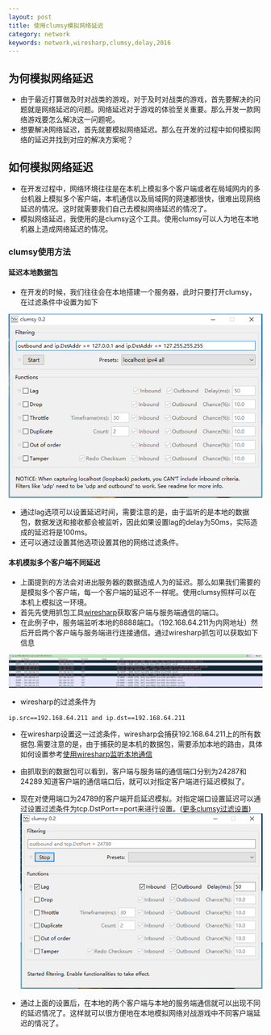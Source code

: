```yaml
---
layout: post
title: 使用clumsy模拟网络延迟
category: network
keywords: network,wiresharp,clumsy,delay,2016
---
```

## 为何模拟网络延迟
- 由于最近打算做及时对战类的游戏，对于及时对战类的游戏，首先要解决的问题就是网络延迟的问题。网络延迟对于游戏的体验至关重要。那么开发一款网络游戏要怎么解决这一问题呢。
- 想要解决网络延迟，首先就要模拟网络延迟。那么在开发的过程中如何模拟网络的延迟并找到对应的解决方案呢？

## 如何模拟网络延迟
- 在开发过程中，网络环境往往是在本机上模拟多个客户端或者在局域网内的多台机器上模拟多个客户端，本机通信以及局域网的网速都很快，很难出现网络延迟的情况。这时就需要我们自己去模拟网络延迟的情况了。
- 模拟网络延迟，我使用的是clumsy这个工具。使用clumsy可以人为地在本地机器上造成网络延迟的情况。

### clumsy使用方法

#### 延迟本地数据包
- 在开发的时候，我们往往会在本地搭建一个服务器，此时只要打开clumsy，在过滤条件中设置为如下

![本机延迟](https://github.com/lintanghui/lintanghui.github.io/blob/master/images/delay.png?raw=true)

- 通过lag选项可以设置延迟时间，需要注意的是，由于监听的是本地的数据包，数据发送和接收都会被监听，因此如果设置lag的delay为50ms，实际造成的延迟将是100ms。
- 还可以通过设置其他选项设置其他的网络过滤条件。

#### 本机模拟多个客户端不同延迟
- 上面提到的方法会对进出服务器的数据造成人为的延迟。那么如果我们需要的是模拟多个客户端，每一个客户端的延迟不一样呢。使用clumsy照样可以在本机上模拟这一环境。
- 首先先使用抓包工具[wiresharp][1]获取客户端与服务端通信的端口。
- 在此例子中，服务端监听本地的8888端口。（192.168.64.211为内网地址）然后开启两个客户端与服务端进行连接通信。通过wiresharp抓包可以获取如下信息

![wiresharp抓包](https://github.com/lintanghui/lintanghui.github.io/blob/master/images/tcpcatch.png?raw=true)

- wiresharp的过滤条件为 
```
ip.src==192.168.64.211 and ip.dst==192.168.64.211
```
- 在wiresharp设置这一过滤条件，wiresharp会捕获192.168.64.211上的所有数据包.需要注意的是，由于捕获的是本机的数据包，需要添加本地的路由，具体如何设置参考[使用wiresharp监听本地通信][1]

- 由抓取到的数据包可以看到，客户端与服务端的通信端口分别为24287和24289.知道客户端的通信端口后，就可以对指定客户端进行延迟模拟了。
- 现在对使用端口为24789的客户端开启延迟模拟。对指定端口设置延迟可以通过设置过滤条件为tcp.DstPort==port来进行设置。([更多clumsy过滤设置][2])
![客户端延迟](https://github.com/lintanghui/lintanghui.github.io/blob/master/images/clientdelay.png?raw=true)

- 通过上面的设置后，在本地的两个客户端与本地的服务端通信就可以出现不同的延迟情况了。这样就可以很方便地在本地模拟网络对战游戏中不同客户端延迟的情况了。

[1]:http://lintanghui.com/2016/01/18/localhost-by-wiresharp.html
[2]:https://reqrypt.org/windivert-doc.html#divert_iphdr